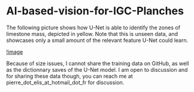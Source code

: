 # AI-based-vision-for-IGC-Planches

The following picture shows how U-Net is able to identify the zones of limestone mass, depicted in yellow. Note that this is unseen data, and showcases only a small amount of the relevant feature U-Net could learn.

[!image](./U-Net/Evaluation/opti-animated.gif)

Because of size issues, I cannot share the training data on GitHub, as well as the dictionnary saves of the U-Net model. I am open to discussion and for sharing these data though, you can reach me at pierre_dot_elis_at_hotmail_dot_fr for discussion.
